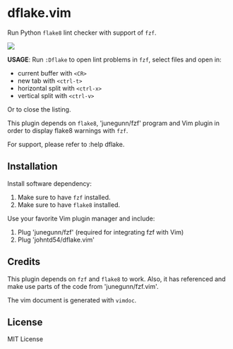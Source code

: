 # dflake.vim

Run Python `flake8` lint checker with support of `fzf`.

<a href="https://asciinema.org/a/8irH829KXzQurK3Dmd0nTzaIa" target="_blank"><img src="https://asciinema.org/a/8irH829KXzQurK3Dmd0nTzaIa.svg" /></a>

**USAGE**: Run `:Dflake` to open lint problems in `fzf`, select files and open in:

  * current buffer with `<CR>`
  * new tab with `<ctrl-t>`
  * horizontal split with `<ctrl-x>`
  * vertical split with `<ctrl-v>`

Or <ctr-z> to close the listing.

This plugin depends on `flake8`, 'junegunn/fzf' program and Vim plugin in
order to display flake8 warnings with `fzf`.

For support, please refer to :help dflake.

## Installation

Install software dependency:

  1. Make sure to have `fzf` installed.
  2. Make sure to have `flake8` installed.

Use your favorite Vim plugin manager and include:

  1. Plug 'junegunn/fzf' (required for integrating fzf with Vim)
  2. Plug 'johntd54/dflake.vim'

## Credits

This plugin depends on `fzf` and `flake8` to work. Also, it has referenced and
make use parts of the code from 'junegunn/fzf.vim'.

The vim document is generated with `vimdoc`.

## License

MIT License
